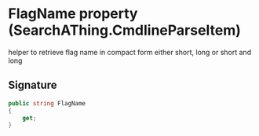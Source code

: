 # FlagName property (SearchAThing.CmdlineParseItem)
helper to retrieve flag name in compact form either short, long or short and long

## Signature
```csharp
public string FlagName
{
    get;
}
```
